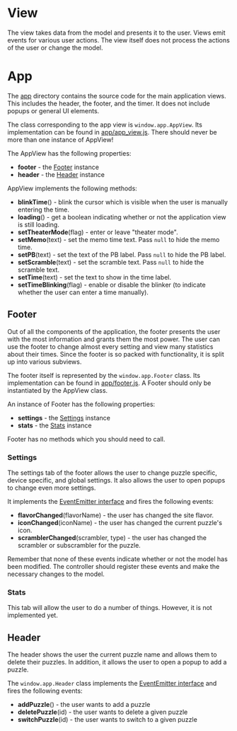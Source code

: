 # View

The view takes data from the model and presents it to the user. Views emit events for various user actions. The view itself does not process the actions of the user or change the model.

# App

The [app](app) directory contains the source code for the main application views. This includes the header, the footer, and the timer. It does not include popups or general UI elements.

The class corresponding to the app view is `window.app.AppView`. Its implementation can be found in [app/app_view.js](app/app_view.js). There should never be more than one instance of AppView!

The AppView has the following properties:

 * **footer** - the [Footer](#footer-object) instance
 * **header** - the [Header](#header-object) instance

AppView implements the following methods:

 * **blinkTime**() - blink the cursor which is visible when the user is manually entering the time.
 * **loading**() - get a boolean indicating whether or not the application view is still loading.
 * **setTheaterMode**(flag) - enter or leave "theater mode".
 * **setMemo**(text) - set the memo time text. Pass `null` to hide the memo time.
 * **setPB**(text) - set the text of the PB label. Pass `null` to hide the PB label.
 * **setScramble**(text) - set the scramble text. Pass `null` to hide the scramble text.
 * **setTime**(text) - set the text to show in the time label.
 * **setTimeBlinking**(flag) - enable or disable the blinker (to indicate whether the user can enter a time manually).

<a name="footer-object"></a>
## Footer

Out of all the components of the application, the footer presents the user with the most information and grants them the most power. The user can use the footer to change almost every setting and view many statistics about their times. Since the footer is so packed with functionality, it is split up into various subviews.

The footer itself is represented by the `window.app.Footer` class. Its implementation can be found in [app/footer.js](app/footer.js). A Footer should only be instantiated by the AppView class.

An instance of Footer has the following properties:

 * **settings** - the [Settings](#settings-object) instance
 * **stats** - the [Stats](#stats-object) instance

Footer has no methods which you should need to call.

<a name="settings-object"></a>
### Settings

The settings tab of the footer allows the user to change puzzle specific, device specific, and global settings. It also allows the user to open popups to change even more settings.

It implements the [EventEmitter interface](../event_emitter.md) and fires the following events:

 * **flavorChanged**(flavorName) - the user has changed the site flavor.
 * **iconChanged**(iconName) - the user has changed the current puzzle's icon.
 * **scramblerChanged**(scrambler, type) - the user has changed the scrambler or subscrambler for the puzzle.

Remember that none of these events indicate whether or not the model has been modified. The controller should register these events and make the necessary changes to the model.

<a name="stats-object"></a>
### Stats

This tab will allow the user to do a number of things. However, it is not implemented yet.

<a name="header-object"></a>
## Header

The header shows the user the current puzzle name and allows them to delete their puzzles. In addition, it allows the user to open a popup to add a puzzle.

The `window.app.Header` class implements the [EventEmitter interface](../event_emitter.md) and fires the following events:

 * **addPuzzle**() - the user wants to add a puzzle
 * **deletePuzzle**(id) - the user wants to delete a given puzzle
 * **switchPuzzle**(id) - the user wants to switch to a given puzzle
